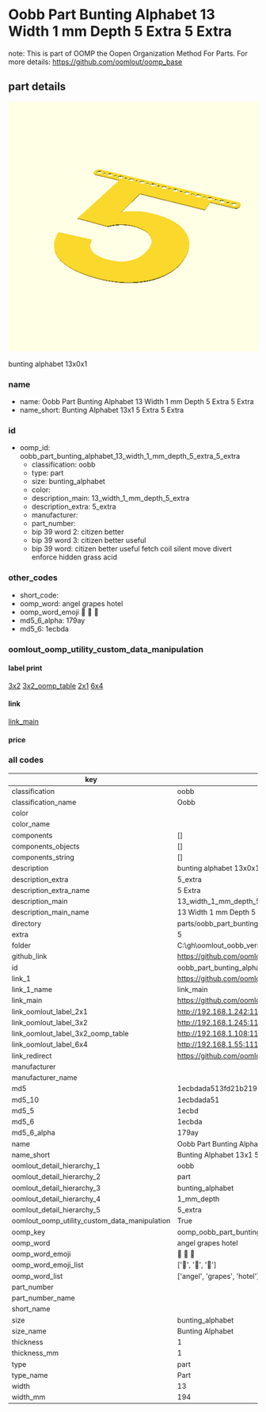 # Oobb Part Bunting Alphabet 13 Width 1 mm Depth 5 Extra 5 Extra  

note: This is part of OOMP the Oopen Organization Method For Parts. For more details: https://github.com/oomlout/oomp_base

##  part details
  

[![](3dpr.png)](3dpr.png)

bunting alphabet 13x0x1



### name
* name: Oobb Part Bunting Alphabet 13 Width 1 mm Depth 5 Extra 5 Extra
* name_short: Bunting Alphabet 13x1 5 Extra 5 Extra
### id
* oomp_id: oobb_part_bunting_alphabet_13_width_1_mm_depth_5_extra_5_extra
  * classification: oobb
  * type: part
  * size: bunting_alphabet
  * color: 
  * description_main: 13_width_1_mm_depth_5_extra
  * description_extra: 5_extra
  * manufacturer: 
  * part_number: 
  * bip 39 word 2: citizen better
  * bip 39 word 3: citizen better useful
  * bip 39 word: citizen better useful fetch coil silent move divert enforce hidden grass acid

### other_codes
* short_code: 
* oomp_word: angel grapes hotel
* oomp_word_emoji :angel: :grapes: :hotel:
* md5_6_alpha: 179ay
* md5_6: 1ecbda






### oomlout_oomp_utility_custom_data_manipulation
#### label print
[3x2](http://192.168.1.245:1112/?label=oomp%20179ay)
[3x2_oomp_table](http://192.168.1.108:1112/?label=oomp%20179ay)
[2x1](http://192.168.1.242:1112/?label=oomp%20179ay)
[6x4](http://192.168.1.55:1112/?label=oomp%20179ay)    

#### link

[link_main](https://github.com/oomlout/oomlout_oobb_version_4_generated_parts/tree/main/navigation_oomp/oobb/part/bunting_alphabet/13_width_1_mm_depth_5_extra/5_extra/part)                              

#### price







### all codes 
| key | value |  
| --- | --- |  
| classification | oobb |  
| classification_name | Oobb |  
| color |  |  
| color_name |  |  
| components | [] |  
| components_objects | [] |  
| components_string | [] |  
| description | bunting alphabet 13x0x1 |  
| description_extra | 5_extra |  
| description_extra_name | 5 Extra |  
| description_main | 13_width_1_mm_depth_5_extra |  
| description_main_name | 13 Width 1 mm Depth 5 Extra |  
| directory | parts/oobb_part_bunting_alphabet_13_width_1_mm_depth_5_extra_5_extra |  
| extra | 5 |  
| folder | C:\gh\oomlout_oobb_version_4_generated_parts\parts\oobb_part_bunting_alphabet_13_width_1_mm_depth_5_extra_5_extra |  
| github_link | https://github.com/oomlout/oomlout_oomp_part_src/tree/main/parts/oobb_part_bunting_alphabet_13_width_1_mm_depth_5_extra_5_extra |  
| id | oobb_part_bunting_alphabet_13_width_1_mm_depth_5_extra_5_extra |  
| link_1 | https://github.com/oomlout/oomlout_oobb_version_4_generated_parts/tree/main/navigation_oomp/oobb/part/bunting_alphabet/13_width_1_mm_depth_5_extra/5_extra/part |  
| link_1_name | link_main |  
| link_main | https://github.com/oomlout/oomlout_oobb_version_4_generated_parts/tree/main/navigation_oomp/oobb/part/bunting_alphabet/13_width_1_mm_depth_5_extra/5_extra/part |  
| link_oomlout_label_2x1 | http://192.168.1.242:1112/?label=oomp%20179ay |  
| link_oomlout_label_3x2 | http://192.168.1.245:1112/?label=oomp%20179ay |  
| link_oomlout_label_3x2_oomp_table | http://192.168.1.108:1112/?label=oomp%20179ay |  
| link_oomlout_label_6x4 | http://192.168.1.55:1112/?label=oomp%20179ay |  
| link_redirect | https://github.com/oomlout/oomlout_oobb_version_4_generated_parts/tree/main/parts/oobb_bunting_alphabet_13_01_ex_5 |  
| manufacturer |  |  
| manufacturer_name |  |  
| md5 | 1ecbdada513fd21b2196a555dfc5614a |  
| md5_10 | 1ecbdada51 |  
| md5_5 | 1ecbd |  
| md5_6 | 1ecbda |  
| md5_6_alpha | 179ay |  
| name | Oobb Part Bunting Alphabet 13 Width 1 mm Depth 5 Extra 5 Extra |  
| name_short | Bunting Alphabet 13x1 5 Extra 5 Extra |  
| oomlout_detail_hierarchy_1 | oobb |  
| oomlout_detail_hierarchy_2 | part |  
| oomlout_detail_hierarchy_3 | bunting_alphabet |  
| oomlout_detail_hierarchy_4 | 1_mm_depth |  
| oomlout_detail_hierarchy_5 | 5_extra |  
| oomlout_oomp_utility_custom_data_manipulation | True |  
| oomp_key | oomp_oobb_part_bunting_alphabet_13_width_1_mm_depth_5_extra_5_extra |  
| oomp_word | angel grapes hotel |  
| oomp_word_emoji | :angel: :grapes: :hotel: |  
| oomp_word_emoji_list | [':angel:', ':grapes:', ':hotel:'] |  
| oomp_word_list | ['angel', 'grapes', 'hotel'] |  
| part_number |  |  
| part_number_name |  |  
| short_name |  |  
| size | bunting_alphabet |  
| size_name | Bunting Alphabet |  
| thickness | 1 |  
| thickness_mm | 1 |  
| type | part |  
| type_name | Part |  
| width | 13 |  
| width_mm | 194 |  

